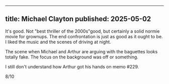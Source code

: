 ----
title: Michael Clayton
published: 2025-05-02
----

It's good. Not "best thriller of the 2000s"good, but certainly a solid normie movie for grownups. The end confrontation is just as good as it ought to be. I liked the music and the scenes of driving at night.

The scene when Michael and Arthur are arguing with the baguettes looks totally fake. The focus on the background was off or something.

I still don't understand how Arthur got his hands on memo #229.

8/10

